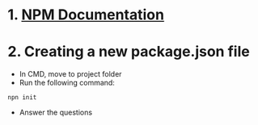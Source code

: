 # 1. [NPM Documentation](https://docs.npmjs.com/)

# 2. Creating a new package.json file
  - In CMD, move to project folder
  - Run the following command:
  ```
  npn init
  ```
  - Answer the questions
